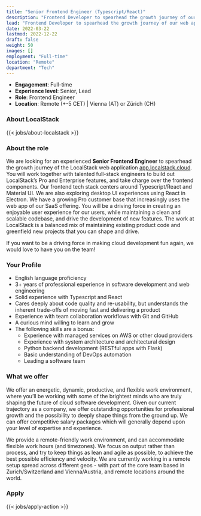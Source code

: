 ```yaml
---
title: "Senior Frontend Engineer (Typescript/React)"
description: "Frontend Developer to spearhead the growth journey of our web application."
lead: "Frontend Developer to spearhead the growth journey of our web application."
date: 2022-03-22
lastmod: 2022-12-22
draft: false
weight: 50
images: []
employment: "Full-time"
location: "Remote"
department: "Tech"
---
```


* **Engagement**: Full-time
* **Experience level**: Senior, Lead
* **Role**: Frontend Engineer
* **Location**: Remote (+-5 CET) | Vienna (AT) or Zürich (CH)

### About LocalStack

{{< jobs/about-localstack >}}

### About the role

We are looking for an experienced **Senior Frontend Engineer** to spearhead the growth journey of the LocalStack web application [app.localstack.cloud](https://app.localstack.cloud).
You will work together with talented full-stack engineers to build out LocalStack’s Pro and Enterprise features, and take charge over the frontend components.
Our frontend tech stack centers around Typescript/React and Material UI.
We are also exploring desktop UI experiences using React in Electron.
We have a growing Pro customer base that increasingly uses the web app of our SaaS offering.
You will be a driving force in creating an enjoyable user experience for our users, while maintaining a clean and scalable codebase, and drive the development of new features.
The work at LocalStack is a balanced mix of maintaining existing product code and greenfield new projects that you can shape and drive.

If you want to be a driving force in making cloud development fun again, we would love to have you on the team!

### Your Profile

- English language proficiency
- 3+ years of professional experience in software development and web engineering
- Solid experience with Typescript and React
- Cares deeply about code quality and re-usability, but understands the inherent trade-offs of moving fast and delivering a product
- Experience with team collaboration workflows with Git and GitHub
- A curious mind willing to learn and grow
- The following skills are a bonus:
    - Experience with managed services on AWS or other cloud providers
    - Experience with system architecture and architectural design
    - Python backend development (RESTful apps with Flask)
    - Basic understanding of DevOps automation
    - Leading a software team

### What we offer

We offer an energetic, dynamic, productive, and flexible work environment, where you’ll be working with some of the brightest minds who are truly shaping the future of cloud software development. Given our current trajectory as a company, we offer outstanding opportunities for professional growth and the possibility to deeply shape things from the ground up. We can offer competitive salary packages which will generally depend upon your level of expertise and experience.

We provide a remote-friendly work environment, and can accommodate flexible work hours (and timezones). We focus on output rather than process, and try to keep things as lean and agile as possible, to achieve the best possible efficiency and velocity. We are currently working in a remote setup spread across different geos - with part of the core team based in Zurich/Switzerland and Vienna/Austria, and remote locations around the world.

### Apply

{{< jobs/apply-action >}}
